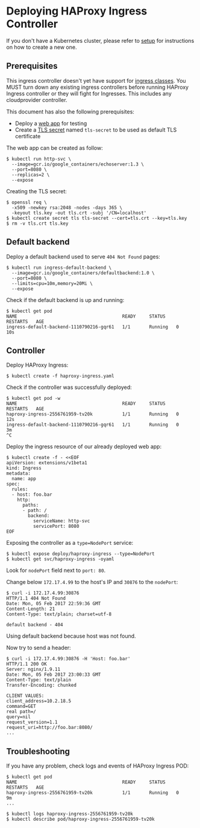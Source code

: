 # Deploying HAProxy Ingress Controller

If you don't have a Kubernetes cluster, please refer to [setup](/docs/dev/setup.md)
for instructions on how to create a new one.

## Prerequisites

This ingress controller doesn't yet have support for
[ingress classes](/examples/PREREQUISITES.md#ingress-class). You MUST turn
down any existing ingress controllers before running HAProxy Ingress controller or
they will fight for Ingresses. This includes any cloudprovider controller.

This document has also the following prerequisites:

* Deploy a [web app](/examples/PREREQUISITES.md#test-http-service) for testing
* Create a [TLS secret](/examples/PREREQUISITES.md#tls-certificates) named `tls-secret` to be used as default TLS certificate

The web app can be created as follow:

```console
$ kubectl run http-svc \
  --image=gcr.io/google_containers/echoserver:1.3 \
  --port=8080 \
  --replicas=2 \
  --expose
```

Creating the TLS secret:

```console
$ openssl req \
  -x509 -newkey rsa:2048 -nodes -days 365 \
  -keyout tls.key -out tls.crt -subj '/CN=localhost'
$ kubectl create secret tls tls-secret --cert=tls.crt --key=tls.key
$ rm -v tls.crt tls.key
```

## Default backend

Deploy a default backend used to serve `404 Not Found` pages:

```console
$ kubectl run ingress-default-backend \
  --image=gcr.io/google_containers/defaultbackend:1.0 \
  --port=8080 \
  --limits=cpu=10m,memory=20Mi \
  --expose
```

Check if the default backend is up and running:

```console
$ kubectl get pod
NAME                                       READY     STATUS    RESTARTS   AGE
ingress-default-backend-1110790216-gqr61   1/1       Running   0          10s
```

## Controller

Deploy HAProxy Ingress:

```console
$ kubectl create -f haproxy-ingress.yaml
```

Check if the controller was successfully deployed:

```console
$ kubectl get pod -w
NAME                                       READY     STATUS    RESTARTS   AGE
haproxy-ingress-2556761959-tv20k           1/1       Running   0          12s
ingress-default-backend-1110790216-gqr61   1/1       Running   0          3m
^C
```

Deploy the ingress resource of our already deployed web app:

```console
$ kubectl create -f - <<EOF
apiVersion: extensions/v1beta1
kind: Ingress
metadata:
  name: app
spec:
  rules:
  - host: foo.bar
    http:
      paths:
      - path: /
        backend:
          serviceName: http-svc
          servicePort: 8080
EOF
```

Exposing the controller as a `type=NodePort` service:

```console
$ kubectl expose deploy/haproxy-ingress --type=NodePort
$ kubectl get svc/haproxy-ingress -oyaml
```

Look for `nodePort` field next to `port: 80`.

Change below `172.17.4.99` to the host's IP and `30876` to the `nodePort`:

```console
$ curl -i 172.17.4.99:30876
HTTP/1.1 404 Not Found
Date: Mon, 05 Feb 2017 22:59:36 GMT
Content-Length: 21
Content-Type: text/plain; charset=utf-8

default backend - 404
```

Using default backend because host was not found.

Now try to send a header:

```console
$ curl -i 172.17.4.99:30876 -H 'Host: foo.bar'
HTTP/1.1 200 OK
Server: nginx/1.9.11
Date: Mon, 05 Feb 2017 23:00:33 GMT
Content-Type: text/plain
Transfer-Encoding: chunked

CLIENT VALUES:
client_address=10.2.18.5
command=GET
real path=/
query=nil
request_version=1.1
request_uri=http://foo.bar:8080/
...
```

## Troubleshooting

If you have any problem, check logs and events of HAProxy Ingress POD:

```console
$ kubectl get pod
NAME                                       READY     STATUS    RESTARTS   AGE
haproxy-ingress-2556761959-tv20k           1/1       Running   0          9m
...

$ kubectl logs haproxy-ingress-2556761959-tv20k
$ kubectl describe pod/haproxy-ingress-2556761959-tv20k
```
